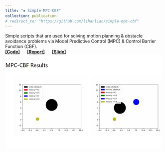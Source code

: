 ```yaml
---
title: "▪ Simple-MPC-CBF"
collection: publication
# redirect_to: "https://github.com/lihanlian/simple-mpc-cbf"
---
```

Simple scripts that are used for solving motion planning & obstacle avoidance problems via Model Predictive Control (MPC) & Control Barrier Function (CBF).<br/> 
<i class="fa-brands fa-github"></i> [**[Code]**](https://github.com/lihanlian/simple-mpc-cbf) &nbsp;&nbsp;&nbsp;&nbsp;
<i class="fa-solid fa-file"></i> [**[Report]**](/files/report-simple-mpc-cbf.pdf) &nbsp;&nbsp;&nbsp;&nbsp;
<i class="fa-solid fa-file"></i> [**[Slide]**](/files/presentation-simple-mpc-cbf.pdf) <br>
<img src='/images/project-simple-mpc-cbf.gif'>